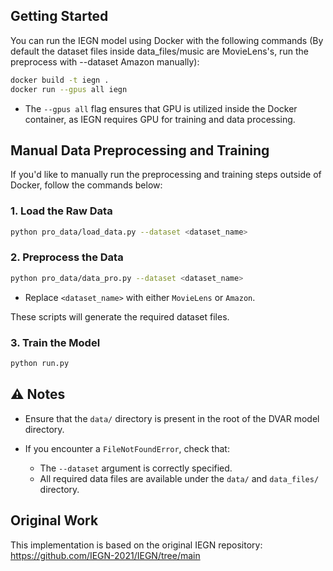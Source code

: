 ## Getting Started

You can run the IEGN model using Docker with the following commands (By default the dataset files inside data_files/music are MovieLens's, run the preprocess with --dataset Amazon manually):

```bash
docker build -t iegn .
docker run --gpus all iegn
````

* The `--gpus all` flag ensures that GPU is utilized inside the Docker container, as IEGN requires GPU for training and data processing.

## Manual Data Preprocessing and Training

If you'd like to manually run the preprocessing and training steps outside of Docker, follow the commands below:

### 1. Load the Raw Data

```bash
python pro_data/load_data.py --dataset <dataset_name>
```

### 2. Preprocess the Data

```bash
python pro_data/data_pro.py --dataset <dataset_name>
```

* Replace `<dataset_name>` with either `MovieLens` or `Amazon`.

These scripts will generate the required dataset files.

### 3. Train the Model

```bash
python run.py
```

## ⚠️ Notes

* Ensure that the `data/` directory is present in the root of the DVAR model directory.
* If you encounter a `FileNotFoundError`, check that:

  * The `--dataset` argument is correctly specified.
  * All required data files are available under the `data/` and `data_files/` directory.

## Original Work
This implementation is based on the original IEGN repository:
 https://github.com/IEGN-2021/IEGN/tree/main
